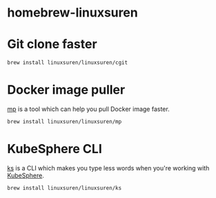 # homebrew-linuxsuren

# Git clone faster
```
brew install linuxsuren/linuxsuren/cgit
```

# Docker image puller
[mp](https://github.com/linuxsuren/mirrors/) is a tool which can help you pull Docker image faster.

```
brew install linuxsuren/linuxsuren/mp
```

# KubeSphere CLI
[ks](https://github.com/linuxsuren/ks) is a CLI which makes you type less words when you're working with [KubeSphere](https://github.com/kubesphere/kubesphere).

```
brew install linuxsuren/linuxsuren/ks
```
